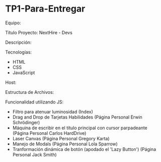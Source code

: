# TP1-Para-Entregar

Equipo: 

Título Proyecto: NextHire - Devs

Descripción:

Tecnologías:
- HTML
- CSS
- JavaScript

Host:

Estructura de Archivos:


Funcionalidad utilizando JS:
- Filtro para atenuar luminosidad (Index)
- Drag and Drop de Tarjetas Habilidades (Página Personal Erwin Schrödinger)
- Máquina de escribir en el título principal con cursor parpadeante (Página Personal Carlos HardDrive)
- Laser Canvas (Página Personal Gregory Karta)
- Manejo de Modals (Página Personal Lola Sparrow)
- Tranformación dinámica de botón (apodado el 'Lazy Button') (Página Personal Jack Smith)

